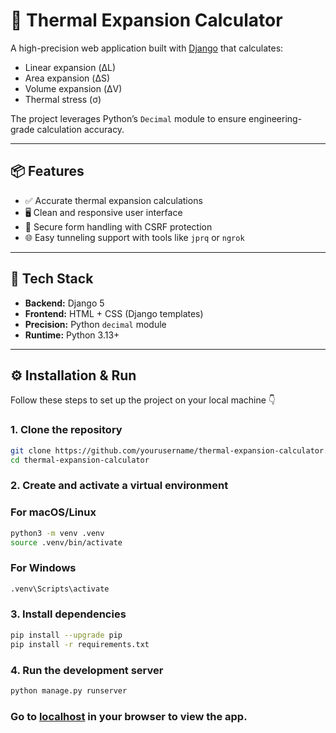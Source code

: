 # 🧮 Thermal Expansion Calculator

A high-precision web application built with [Django](https://www.djangoproject.com/) that calculates:

- Linear expansion (ΔL)  
- Area expansion (ΔS)  
- Volume expansion (ΔV)  
- Thermal stress (σ)  

The project leverages Python’s `Decimal` module to ensure engineering-grade calculation accuracy.

---

## 📦 Features

- ✅ Accurate thermal expansion calculations  
- 🖥️ Clean and responsive user interface  
- 🔐 Secure form handling with CSRF protection  
- 🌐 Easy tunneling support with tools like `jprq` or `ngrok`  

---

## 🧰 Tech Stack

- **Backend:** Django 5  
- **Frontend:** HTML + CSS (Django templates)  
- **Precision:** Python `decimal` module  
- **Runtime:** Python 3.13+  

---

## ⚙️ Installation & Run

Follow these steps to set up the project on your local machine 👇

### 1. Clone the repository
```bash
git clone https://github.com/yourusername/thermal-expansion-calculator.git
cd thermal-expansion-calculator
```

### 2. Create and activate a virtual environment
### For macOS/Linux
```bash
python3 -m venv .venv
source .venv/bin/activate
```
### For Windows
```bash
.venv\Scripts\activate      
```
### 3. Install dependencies
```bash
pip install --upgrade pip
pip install -r requirements.txt
```

### 4. Run the development server
```bash
python manage.py runserver
```

### Go to [localhost](http://127.0.0.1:8000/) in your browser to view the app.
